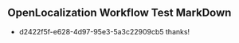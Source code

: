 ## OpenLocalization Workflow Test MarkDown
* d2422f5f-e628-4d97-95e3-5a3c22909cb5 
thanks!<!--HONumber=Feb16_HO4-->
